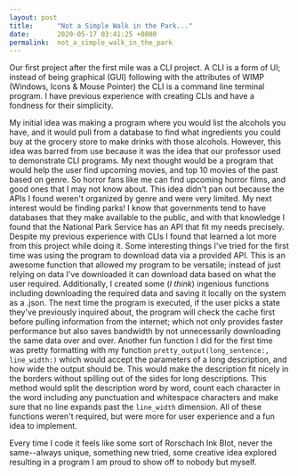 ```yaml
---
layout: post
title:      "Not a Simple Walk in the Park..."
date:       2020-05-17 03:41:25 +0000
permalink:  not_a_simple_walk_in_the_park
---
```



Our first project after the first mile was a CLI project. A CLI is a form of UI; instead of being graphical (GUI) following with the attributes of WIMP (Windows, Icons & Mouse Pointer) the CLI is a command line terminal program. I have previous experience with creating CLIs and have a fondness for their simplicity.

My initial idea was making a program where you would list the alcohols you have, and it would pull from a database to find what ingredients you could buy at the grocery store to make drinks with those alcohols. However, this idea was barred from use because it was the idea that our professor used to demonstrate CLI programs. 
My next thought would be a program that would help the user find upcoming movies, and top 10 movies of the past based on genre. So horror fans like me can find upcoming horror films, and good ones that I may not know about. This idea didn't pan out because the APIs I found weren't organized by genre and were very limited. My next interest would be finding parks!
I know that governments tend to have databases that they make available to the public, and with that knowledge I found that the National Park Service has an API that fit my needs precisely. Despite my previous experience with CLIs I found that learned a lot more from this project while doing it. 
Some interesting things I've tried for the first time was using the program to download data via a provided API. This is an awesome function that allowed my program to be versatile; instead of just relying on data I've downloaded it can download data based on what the user required. Additionally, I created some (*I think*) ingenious functions including downloading the required data and saving it locally on the system as a .json. The next time the program is executed, if the user picks a state they've previously inquired about, the program will check the cache first before pulling information from the internet; which not only provides faster performance but also saves bandwidth by not unnecessarily downloading the same data over and over. Another fun function I did for the first time was pretty formatting with my function `pretty_output(long_sentence:, line_width:)` which would accept the parameters of a long description, and how wide the output should be. This would make the description fit nicely in the borders without spilling out of the sides for long descriptions. This method would split the description word by word, count each character in the word including any punctuation and whitespace characters and make sure that no line expands past the `line_width` dimension. All of these functions weren't required, but were more for user experience and a fun idea to implement.

Every time I code it feels like some sort of Rorschach Ink Blot, never the same--always unique, something new tried, some creative idea explored resulting in a program I am proud to show off to nobody but myself.
